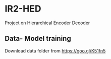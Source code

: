 # IR2-HED
Project on Hierarchical Encoder Decoder
## Data- Model training
Download data folder from https://goo.gl/K51fn5

